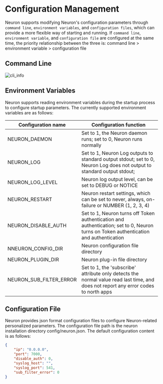 # Configuration Management
Neuron supports modifying Neuron's configuration parameters through `command line`, `environment variables`, and `configuration files`, which can provide a more flexible way of starting and running.
If `command line`, `environment variable`, and `configuration file` are configured at the same time, the priority relationship between the three is: command line > environment variable > configuration file

## Command Line

![cli_info](./assets/cli_info.png)

## Environment Variables

Neuron supports reading environment variables during the startup process to configure startup parameters. The currently supported environment variables are as follows:


| Configuration name     | Configuration function                                                      |
| ---------------------- | --------------------------------------------------------------------------- |
| NEURON_DAEMON          | Set to 1, the Neuron daemon runs; set to 0, Neuron runs normally                             |
| NEURON_LOG             | Set to 1, Neuron Log outputs to standard output stdout; set to 0, Neuron Log does not output to standard output stdout; |
| NEURON_LOG_LEVEL       | Neuron log output level, can be set to DEBUG or NOTICE                       |
| NEURON_RESTART         | Neuron restart settings, which can be set to never, always, on-failure or NUMBER (1, 2, 3, 4)           |
| NEURON_DISABLE_AUTH    | Set to 1, Neuron turns off Token authentication and authentication; set to 0, Neuron turns on Token authentication and authentication              |
| NNEURON_CONFIG_DIR     | Neuron configuration file directory                  |
| NEURON_PLUGIN_DIR      | Neuron plug-in file directory                        |
| NEURON_SUB_FILTER_ERROR | Set to 1, the 'subscribe' attribute only detects the normal value read last time, and does not report any error codes to north apps|


## Configuration File

Neuron provides json format configuration files to configure Neuron-related personalized parameters. The configuration file path is the neuron installation directory config/neuron.json. The default configuration content is as follows:

```json
{
	"ip": "0.0.0.0",
	"port": 7000,
	"disable_auth": 0,
	"syslog_host": "",
	"syslog_port": 541,
	"sub_filter_error": 0
}
```
